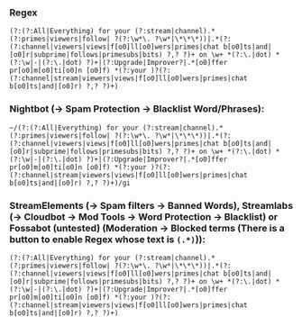 ### Regex
`(?:(?:All|Everything) for your (?:stream|channel).*(?:primes|viewers|follow| ?(?:\w*\. ?\w*|\*\*\*))|.*(?:(?:channel|viewers|views|f[o0]ll[o0]wers|primes|chat b[o0]ts|and|[o0]r|subprime|follows|primesubs|bits) ?,? ?)+ on \w+ *(?:\.|dot) *(?:\w|-|(?:\.|dot) ?)+|(?:Upgrade|Improver?|.*[o0]ffer pr[o0]m[o0]ti[o0]n [o0]f) *(?:your )?(?:(?:channel|stream|viewers|views|f[o0]ll[o0]wers|primes|chat b[o0]ts|and|[o0]r) ?,? ?)+)`

### Nightbot (-> Spam Protection -> Blacklist Word/Phrases):
`~/(?:(?:All|Everything) for your (?:stream|channel).*(?:primes|viewers|follow| ?(?:\w*\. ?\w*|\*\*\*))|.*(?:(?:channel|viewers|views|f[o0]ll[o0]wers|primes|chat b[o0]ts|and|[o0]r|subprime|follows|primesubs|bits) ?,? ?)+ on \w+ *(?:\.|dot) *(?:\w|-|(?:\.|dot) ?)+|(?:Upgrade|Improver?|.*[o0]ffer pr[o0]m[o0]ti[o0]n [o0]f) *(?:your )?(?:(?:channel|stream|viewers|views|f[o0]ll[o0]wers|primes|chat b[o0]ts|and|[o0]r) ?,? ?)+)/gi`

### StreamElements (-> Spam filters -> Banned Words), Streamlabs (-> Cloudbot -> Mod Tools -> Word Protection -> Blacklist) or Fossabot (untested) (Moderation -> Blocked terms (There is a button to enable Regex whose text is `(.*)`)):
`(?:(?:All|Everything) for your (?:stream|channel).*(?:primes|viewers|follow| ?(?:\w*\. ?\w*|\*\*\*))|.*(?:(?:channel|viewers|views|f[o0]ll[o0]wers|primes|chat b[o0]ts|and|[o0]r|subprime|follows|primesubs|bits) ?,? ?)+ on \w+ *(?:\.|dot) *(?:\w|-|(?:\.|dot) ?)+|(?:Upgrade|Improver?|.*[o0]ffer pr[o0]m[o0]ti[o0]n [o0]f) *(?:your )?(?:(?:channel|stream|viewers|views|f[o0]ll[o0]wers|primes|chat b[o0]ts|and|[o0]r) ?,? ?)+)`
